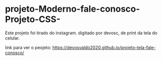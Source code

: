 # projeto-Moderno-fale-conosco-Projeto-CSS-

Este projeto foi tirado do instagram. digitado por devosc, de print da tela do celular.

link para ver o peojeto: https://devosvaldo2020.github.io/projeto-tela-fale-conosco/
